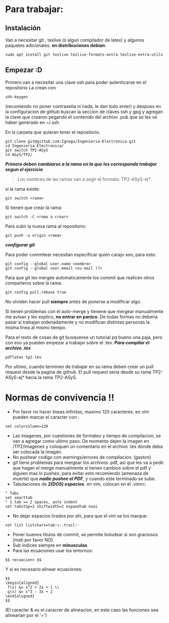 # Para trabajar:
## Instalación
Van a necesitar git , texlive (o algun compilador de latex) y algunos paquetes adicionales.
**en distribuciones debian**:
```
sudo apt install git texlive texlive-formats-extra texlive-extra-utils
```
## Empezar :D
Primero van a necesitar una clave ssh para poder autenticarse en el repositorio
La crean con 
```
shh-keygen
```
(recomiendo no poner contraseña ni nada, le dan todo enter)
y despues en la configuracion de github buscan la seccion de claves ssh y gpg y agregan la clave que crearon pegando el
contenido del archivo .pub que se les va haber generado en ~/.ssh

En la carpeta que quieran tener el repositorio.
```
git clone git@github.com:Ignagx/Ingenieria-Electronica.git
cd Ingenieria-Electronica/
git switch TP2-ASyS
cd ASyS/TP2/
```
***Primero deben cambiarse a la rama en la que les corresponda trabajar segun el ejercicio***
>Los nombres de las ramas van a segir el formato: TP2-ASyS-ej*

si la rama existe:
```
git switch <rama>
```

Si tienen que crear la rama:
```
git switch -C <rama a crear>
```
Para subir la nueva rama al repositorio:
```
git push -u origin <rama>
```
***configurar git***

Para poder commitear necesitan especificar quien carajo son, para esto:
```
git config --global user.name <nombre>
git config --global user.email <su mail (?>
```
Para que git les mergee automaticamente los commit que realicen otros compañeros sobre la rama:
```
git config pull.rebase true
```
No olviden hacer pull **siempre** antes de ponerse a modificar algo.

Si tienen problemas con el auto-merge y tienene que mergear manualmente me avisan y les explico, **no entrar en panico**.
De todas formas no deberia pasar si trabajan ordenadamente y no modifican distintas personas la misma linea al mismo 
tiempo.

Para el resto de cosas de git busquense un tutorial pq bueno una paja, pero con eso ya pueden empezar a trabajar sobre
el .tex.
***Para compilar el archivo .tex***
```
pdflatex tp2.tex
```
Por ultimo, cuando terminen de trabajar en su rama deben crear un pull request desde la pagina de github.
El pull request seria desde su rama TP2-ASyS-ej* hacia la rama TP2-ASyS.
# Normas de convivencia !!
+ Por favor no hacer lineas infinitas, maximo 120 caracteres. en vim pueden marcar el caracter con :
```
set colorcolumn=120
```
+ Las imagenes, por cuestiones de formateo y tiempo de compilacion, se van a agregar como ultimo paso. De momento dejen
la imagen en /TP2/Imagenes y coloquen un comentario en el archivo .tex donde deba ser colocada la imagen.
+ No pushear codigo con warnings/errores de compilacion. (gaston)
+ git tiene problemas para mergear los archivos .pdf, asi que les va a pedir que hagan el merge manualmente si tienen 
cambios sobre el pdf y alguien mas lo pusheo, para evitar esto recomiendo (amenaza de muerte) que 
***nadie pushee el PDF***, y cuando este terminado se sube.
+ Tabulaciones de ***2(DOS) espacios***. en vim, colocan en el .vimrc:
```
" Tabs
set smarttab
" 1 tab == 2 spaces, auto indent
set tabstop=2 shiftwidth=2 expandtab noai
```
+ No dejar espacios tirados por ahi, para que el vim se los marque:
```
set list listchars=tab:»·,trail:·    
```
+ Poner buenos titulos de commit, se permite boludear si son graciosos (mati por favor NO).
+ Sub indices siempre en **minusculas**
+ Para las ecuaciones usar los entornos:
```
$$ <ecuacion> $$
```
Y si es necesario alinear ecuaciones:
```
$$
\begin{aligned}
 f(x) &= x^2 + 2x + 1 \\
 g(x) &= x^3 - 3x + 2
\end{aligned}
$$
```
(El caracter & es el caracrer de alineacion, en este caso las funciones sea alinearian por el '=')
